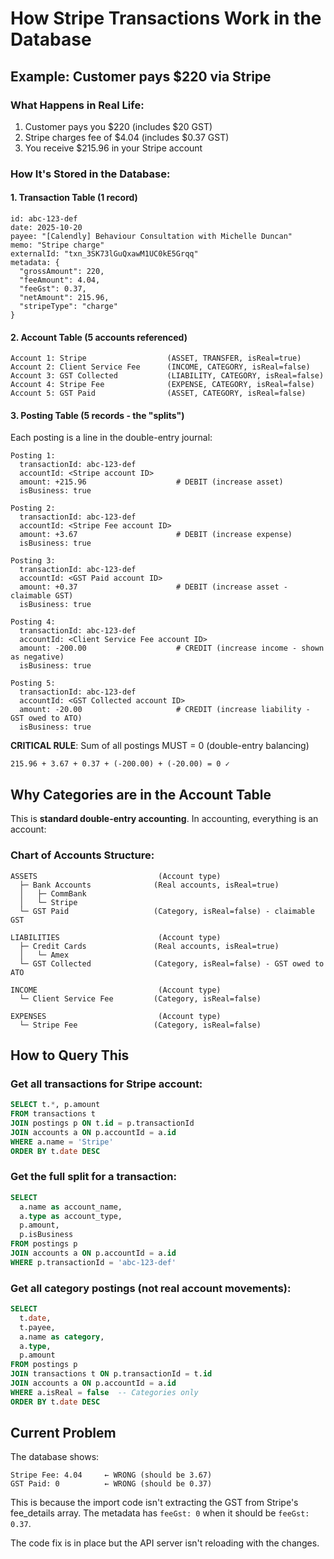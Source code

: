 # How Stripe Transactions Work in the Database

## Example: Customer pays $220 via Stripe

### What Happens in Real Life:
1. Customer pays you $220 (includes $20 GST)
2. Stripe charges fee of $4.04 (includes $0.37 GST)
3. You receive $215.96 in your Stripe account

### How It's Stored in the Database:

#### 1. **Transaction Table** (1 record)
```
id: abc-123-def
date: 2025-10-20
payee: "[Calendly] Behaviour Consultation with Michelle Duncan"
memo: "Stripe charge"
externalId: "txn_3SK73lGuQxawM1UC0kE5Grqq"
metadata: {
  "grossAmount": 220,
  "feeAmount": 4.04,
  "feeGst": 0.37,
  "netAmount": 215.96,
  "stripeType": "charge"
}
```

#### 2. **Account Table** (5 accounts referenced)
```
Account 1: Stripe                  (ASSET, TRANSFER, isReal=true)
Account 2: Client Service Fee      (INCOME, CATEGORY, isReal=false)
Account 3: GST Collected           (LIABILITY, CATEGORY, isReal=false)
Account 4: Stripe Fee              (EXPENSE, CATEGORY, isReal=false)
Account 5: GST Paid                (ASSET, CATEGORY, isReal=false)
```

#### 3. **Posting Table** (5 records - the "splits")

Each posting is a line in the double-entry journal:

```
Posting 1:
  transactionId: abc-123-def
  accountId: <Stripe account ID>
  amount: +215.96                    # DEBIT (increase asset)
  isBusiness: true

Posting 2:
  transactionId: abc-123-def
  accountId: <Stripe Fee account ID>
  amount: +3.67                      # DEBIT (increase expense)
  isBusiness: true

Posting 3:
  transactionId: abc-123-def
  accountId: <GST Paid account ID>
  amount: +0.37                      # DEBIT (increase asset - claimable GST)
  isBusiness: true

Posting 4:
  transactionId: abc-123-def
  accountId: <Client Service Fee account ID>
  amount: -200.00                    # CREDIT (increase income - shown as negative)
  isBusiness: true

Posting 5:
  transactionId: abc-123-def
  accountId: <GST Collected account ID>
  amount: -20.00                     # CREDIT (increase liability - GST owed to ATO)
  isBusiness: true
```

**CRITICAL RULE**: Sum of all postings MUST = 0 (double-entry balancing)
```
215.96 + 3.67 + 0.37 + (-200.00) + (-20.00) = 0 ✓
```

## Why Categories are in the Account Table

This is **standard double-entry accounting**. In accounting, everything is an account:

### Chart of Accounts Structure:
```
ASSETS                           (Account type)
  ├─ Bank Accounts              (Real accounts, isReal=true)
  │   ├─ CommBank
  │   └─ Stripe
  └─ GST Paid                   (Category, isReal=false) - claimable GST

LIABILITIES                      (Account type)
  ├─ Credit Cards               (Real accounts, isReal=true)
  │   └─ Amex
  └─ GST Collected              (Category, isReal=false) - GST owed to ATO

INCOME                           (Account type)
  └─ Client Service Fee         (Category, isReal=false)

EXPENSES                         (Account type)
  └─ Stripe Fee                 (Category, isReal=false)
```

## How to Query This

### Get all transactions for Stripe account:
```sql
SELECT t.*, p.amount
FROM transactions t
JOIN postings p ON t.id = p.transactionId
JOIN accounts a ON p.accountId = a.id
WHERE a.name = 'Stripe'
ORDER BY t.date DESC
```

### Get the full split for a transaction:
```sql
SELECT
  a.name as account_name,
  a.type as account_type,
  p.amount,
  p.isBusiness
FROM postings p
JOIN accounts a ON p.accountId = a.id
WHERE p.transactionId = 'abc-123-def'
```

### Get all category postings (not real account movements):
```sql
SELECT
  t.date,
  t.payee,
  a.name as category,
  a.type,
  p.amount
FROM postings p
JOIN transactions t ON p.transactionId = t.id
JOIN accounts a ON p.accountId = a.id
WHERE a.isReal = false  -- Categories only
ORDER BY t.date DESC
```

## Current Problem

The database shows:
```
Stripe Fee: 4.04     ← WRONG (should be 3.67)
GST Paid: 0          ← WRONG (should be 0.37)
```

This is because the import code isn't extracting the GST from Stripe's fee_details array.
The metadata has `feeGst: 0` when it should be `feeGst: 0.37`.

The code fix is in place but the API server isn't reloading with the changes.
